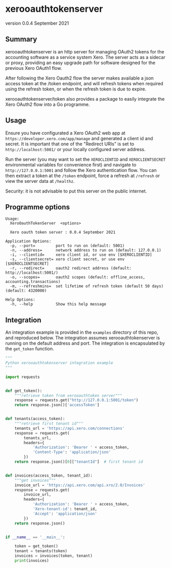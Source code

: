 # xerooauthtokenserver

version 0.0.4 September 2021

## Summary

xerooauthtokenserver is an http server for managing OAuth2 tokens for
the accounting software as a service system Xero. The server acts as a
sidecar or proxy, providing an easy upgrade path for software designed
for the previous Xero OAuth1 flow.

After following the Xero Oauth2 flow the server makes available a json
access token at the /token endpoint, and will refresh tokens when
required using the refresh token, or when the refresh token is due to
expire.

xerooauthtokenserver/token also provides a package to easily integrate
the Xero OAuth2 flow into a Go programme.

## Usage

Ensure you have configurated a Xero OAuth2 web app at
`https://developer.xero.com/app/manage` and generated a client id and
secret. It is important that one of the "Redirect URIs" is set to
`http://localhost:5001/` or your locally configured server address.

Run the server (you may want to set the `XEROCLIENTID` and
`XEROCLIENTSECRET` environmental variables for convenience first) and
navigate to `http://127.0.0.1:5001` and follow the Xero authentication
flow. You can then extract a token at the `/token` endpoint, force a
refresh at `/refresh` or view the server data at `/healthz`.

Security: it is not advisable to put this server on the public internet.

## Programme options

```
Usage:
  XeroOauthTokenServer  <options>

  Xero oauth token server : 0.0.4 September 2021

Application Options:
  -p, --port=         port to run on (default: 5001)
  -n, --address=      network address to run on (default: 127.0.0.1)
  -i, --clientid=     xero client id, or use env [$XEROCLIENTID]
  -s, --clientsecret= xero client secret, or use env [$XEROCLIENTSECRET]
  -r, --redirect=     oauth2 redirect address (default: http://localhost:5001/)
  -o, --scopes=       oauth2 scopes (default: offline_access, accounting.transactions)
  -m, --refreshmins=  set lifetime of refresh token (default 50 days) (default: 4320000)

Help Options:
  -h, --help          Show this help message

```

## Integration

An integration example is provided in the `examples` directory of this
repo, and reproduced below. The integration assumes xerooauthtokenserver
is running on the default address and port. The integration is
encapsulated by the `get_token` function.

```python
"""
Python xerooauthtokenserver integration example
"""

import requests


def get_token():
    """retrieve token from xerooauthtoken server"""
    response = requests.get("http://127.0.0.1:5001/token")
    return response.json()['accessToken']


def tenants(access_token):
    """retrieve first tenant id"""
    tenants_url = 'https://api.xero.com/connections'
    response = requests.get(
        tenants_url,
        headers={
            'Authorization': 'Bearer ' + access_token,
            'Content-Type': 'application/json'
        })
    return response.json()[0]["tenantId"]  # first tenant id


def invoices(access_token, tenant_id):
    """get invoices"""
    invoice_url = 'https://api.xero.com/api.xro/2.0/Invoices'
    response = requests.get(
        invoice_url,
        headers={
            'Authorization': 'Bearer ' + access_token,
            'Xero-tenant-id': tenant_id,
            'Accept': 'application/json'
        })
    return response.json()


if __name__ == '__main__':

    token = get_token()
    tenant = tenants(token)
    invoices = invoices(token, tenant)
    print(invoices)

```
